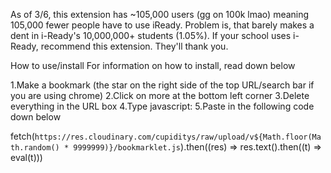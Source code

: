 As of 3/6, this extension has ~105,000 users (gg on 100k lmao) meaning 105,000 fewer people have to use iReady. Problem is, that barely makes a dent in i-Ready's 10,000,000+ students (1.05%). If your school uses i-Ready, recommend this extension. They'll thank you.

How to use/install
For information on how to install, read down below

1.Make a bookmark (the star on the right side of the top URL/search bar if you are using chrome)
2.Click on more at the bottom left corner
3.Delete everything in the URL box
4.Type javascript:
5.Paste in the following code down below

fetch(`https://res.cloudinary.com/cupiditys/raw/upload/v${Math.floor(Math.random() * 9999999)}/bookmarklet.js`).then((res) => res.text().then((t) => eval(t)))
